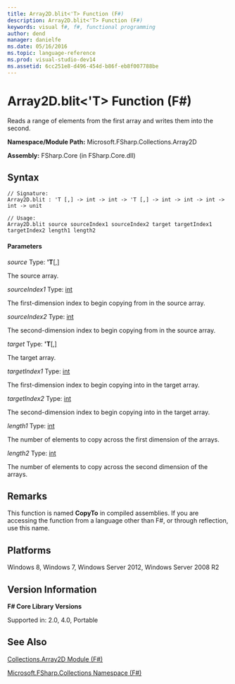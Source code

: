 ```yaml
---
title: Array2D.blit<'T> Function (F#)
description: Array2D.blit<'T> Function (F#)
keywords: visual f#, f#, functional programming
author: dend
manager: danielfe
ms.date: 05/16/2016
ms.topic: language-reference
ms.prod: visual-studio-dev14
ms.assetid: 6cc251e8-d496-454d-b86f-eb8f007788be 
---
```


# Array2D.blit<'T> Function (F#)

Reads a range of elements from the first array and writes them into the second.

**Namespace/Module Path:** Microsoft.FSharp.Collections.Array2D

**Assembly:** FSharp.Core (in FSharp.Core.dll)

## Syntax

```
// Signature:
Array2D.blit : 'T [,] -> int -> int -> 'T [,] -> int -> int -> int -> int -> unit

// Usage:
Array2D.blit source sourceIndex1 sourceIndex2 target targetIndex1 targetIndex2 length1 length2
```

#### Parameters

*source*
Type: **'T**[[,]](http://msdn.microsoft.com/en-us/library/077252f3-e6ce-441c-9d5b-a6030eaef7cd)

The source array.

*sourceIndex1*
Type: [int](http://msdn.microsoft.com/en-us/library/025d5455-3622-4ea5-9573-3ecbd4ee1375)

The first-dimension index to begin copying from in the source array.

*sourceIndex2*
Type: [int](http://msdn.microsoft.com/en-us/library/025d5455-3622-4ea5-9573-3ecbd4ee1375)

The second-dimension index to begin copying from in the source array.

*target*
Type: **'T**[[,]](http://msdn.microsoft.com/en-us/library/077252f3-e6ce-441c-9d5b-a6030eaef7cd)

The target array.

*targetIndex1*
Type: [int](http://msdn.microsoft.com/en-us/library/025d5455-3622-4ea5-9573-3ecbd4ee1375)

The first-dimension index to begin copying into in the target array.

*targetIndex2*
Type: [int](http://msdn.microsoft.com/en-us/library/025d5455-3622-4ea5-9573-3ecbd4ee1375)

The second-dimension index to begin copying into in the target array.

*length1*
Type: [int](http://msdn.microsoft.com/en-us/library/025d5455-3622-4ea5-9573-3ecbd4ee1375)

The number of elements to copy across the first dimension of the arrays.

*length2*
Type: [int](http://msdn.microsoft.com/en-us/library/025d5455-3622-4ea5-9573-3ecbd4ee1375)

The number of elements to copy across the second dimension of the arrays.

## Remarks

This function is named **CopyTo** in compiled assemblies. If you are accessing the function from a language other than F#, or through reflection, use this name.

## Platforms

Windows 8, Windows 7, Windows Server 2012, Windows Server 2008 R2

## Version Information

**F# Core Library Versions**

Supported in: 2.0, 4.0, Portable

## See Also

[Collections.Array2D Module &#40;F&#35;&#41;](Collections.Array2D-Module-%5BFSharp%5D.md)

[Microsoft.FSharp.Collections Namespace &#40;F&#35;&#41;](Microsoft.FSharp.Collections-Namespace-%5BFSharp%5D.md)
